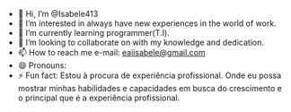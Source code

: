 - 👋 Hi, I’m @Isabele413
- 👀 I’m interested in always have new experiences in the world of work.
- 🌱 I’m currently learning programmer(T.I).
- 💞️ I’m looking to collaborate on with my knowledge and dedication.
- 📫 How to reach me e-mail: eaiisabele@gmail.com
- 😄 Pronouns: 
- ⚡ Fun fact: Estou à procura de experiência profissional. Onde eu possa mostrar minhas habilidades e capacidades em busca do crescimento e o principal que é a experiência profissional.

<!---
Isabele0413/Isabele413 is a ✨ special ✨ repository because its `README.md` (this file) appears on your GitHub profile.
You can click the Preview link to take a look at your changes.
--->
